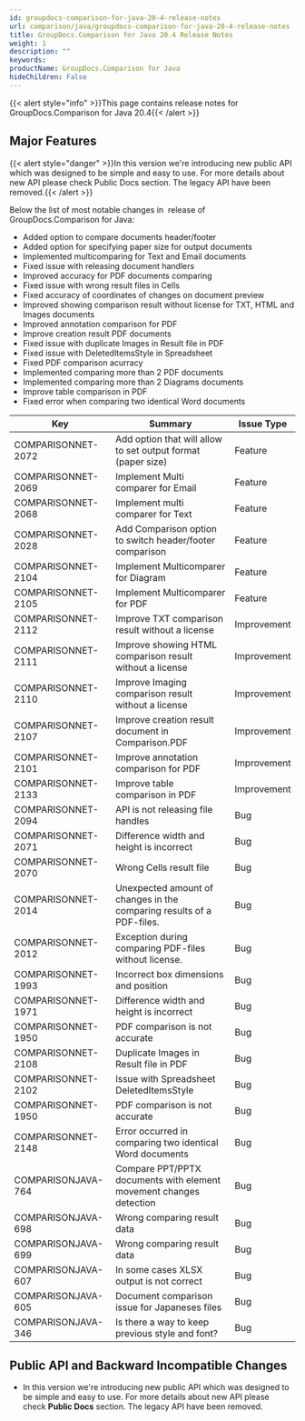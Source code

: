 ```yaml
---
id: groupdocs-comparison-for-java-20-4-release-notes
url: comparison/java/groupdocs-comparison-for-java-20-4-release-notes
title: GroupDocs.Comparison for Java 20.4 Release Notes
weight: 1
description: ""
keywords: 
productName: GroupDocs.Comparison for Java
hideChildren: False
---
```

{{< alert style="info" >}}This page contains release notes for GroupDocs.Comparison for Java 20.4{{< /alert >}}

## Major Features

{{< alert style="danger" >}}In this version we're introducing new public API which was designed to be simple and easy to use. For more details about new API please check Public Docs section. The legacy API have been removed.{{< /alert >}}

Below the list of most notable changes in  release of GroupDocs.Comparison for Java:

*   Added option to compare documents header/footer
*   Added option for specifying paper size for output documents
*   Implemented multicomparing for Text and Email documents
*   Fixed issue with releasing document handlers
*   Improved accuracy for PDF documents comparing
*   Fixed issue with wrong result files in Cells
*   Fixed accuracy of coordinates of changes on document preview
*   Improved showing comparison result without license for TXT, HTML and Images documents
*   Improved annotation comparison for PDF
*   Improve creation result PDF documents 
*   Fixed issue with duplicate Images in Result file in PDF
*   Fixed issue with DeletedItemsStyle in Spreadsheet
*   Fixed PDF comparison acurracy
*   Implemented comparing more than 2 PDF documents
*   Implemented comparing more than 2 Diagrams documents
*   Improve table comparison in PDF    
*   Fixed error when comparing two identical Word documents 

| Key | Summary | Issue Type |
| --- | --- | --- |
| COMPARISONNET-2072 | Add option that will allow to set output format (paper size) | Feature |
| COMPARISONNET-2069 | Implement Multi comparer for Email | Feature |
| COMPARISONNET-2068  | Implement multi comparer for Text | Feature |
| COMPARISONNET-2028  | Add Comparison option to switch header/footer comparison | Feature |
| COMPARISONNET-2104 | Implement Multicomparer for Diagram | Feature |
| COMPARISONNET-2105  | Implement Multicomparer for PDF | Feature |
| COMPARISONNET-2112 | Improve TXT comparison result without a license | Improvement |
| COMPARISONNET-2111 | Improve showing HTML comparison result without a license | Improvement |
| COMPARISONNET-2110 | Improve Imaging comparison result without a license | Improvement |
| COMPARISONNET-2107 | Improve creation result document in Comparison.PDF | Improvement |
| COMPARISONNET-2101 | Improve annotation comparison for PDF | Improvement |
| COMPARISONNET-2133  | Improve table comparison in PDF | Improvement |
| COMPARISONNET-2094   | API is not releasing file handles | Bug |
| COMPARISONNET-2071  | Difference width and height is incorrect | Bug |
| COMPARISONNET-2070   | Wrong Cells result file | Bug |
| COMPARISONNET-2014  | Unexpected amount of changes in the comparing results of a PDF-files. | Bug |
| COMPARISONNET-2012   | Exception during comparing PDF-files without license. | Bug |
| COMPARISONNET-1993 | Incorrect box dimensions and position | Bug |
| COMPARISONNET-1971 | Difference width and height is incorrect | Bug |
| COMPARISONNET-1950 | PDF comparison is not accurate | Bug |
| COMPARISONNET-2108 | Duplicate Images in Result file in PDF | Bug |
| COMPARISONNET-2102 | Issue with Spreadsheet DeletedItemsStyle | Bug |
| COMPARISONNET-1950 | PDF comparison is not accurate | Bug |
| COMPARISONNET-2148  | Error occurred in comparing two identical Word documents | Bug |
| COMPARISONJAVA-764 | Compare PPT/PPTX documents with element movement changes detection | Bug |
| COMPARISONJAVA-698 | Wrong comparing result data | Bug |
| COMPARISONJAVA-699 | Wrong comparing result data | Bug |
| COMPARISONJAVA-607 | In some cases XLSX output is not correct | Bug |
| COMPARISONJAVA-605 | Document comparison issue for Japaneses files | Bug |
| COMPARISONJAVA-346 | Is there a way to keep previous style and font? | Bug |

## Public API and Backward Incompatible Changes

*   In this version we're introducing new public API which was designed to be simple and easy to use. For more details about new API please check **Public Docs** section. The legacy API have been removed.
